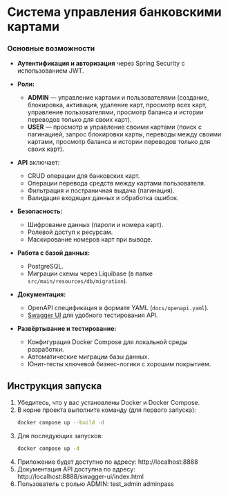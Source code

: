 # Система управления банковскими картами

### Основные возможности

- **Аутентификация и авторизация** через Spring Security с использованием JWT.
- **Роли:**
    - **ADMIN** — управление картами и пользователями (создание, блокировка, активация, удаление карт, просмотр всех карт, управление пользователями, просмотр баланса и истории переводов только для своих карт).
    - **USER** — просмотр и управление своими картами (поиск с пагинацией, запрос блокировки карты, переводы между своими картами, просмотр баланса и истории переводов только для своих карт).

- **API** включает:
    - CRUD операции для банковских карт.
    - Операции перевода средств между картами пользователя.
    - Фильтрация и постраничная выдача (пагинация).
    - Валидация входящих данных и обработка ошибок.

- **Безопасность:**
    - Шифрование данных (пароли и номера карт).
    - Ролевой доступ к ресурсам.
    - Маскирование номеров карт при выводе.

- **Работа с базой данных:**
    - PostgreSQL.
    - Миграции схемы через Liquibase (в папке `src/main/resources/db/migration`).

- **Документация:**
    - OpenAPI спецификация в формате YAML (`docs/openapi.yaml`).
    - [Swagger UI](http://localhost:8888/swagger-ui/index.html) для удобного тестирования API.

- **Развёртывание и тестирование:**
    - Конфигурация Docker Compose для локальной среды разработки.
    - Автоматические миграции базы данных.
    - Юнит-тесты ключевой бизнес-логики с хорошим покрытием.

## Инструкция запуска

1. Убедитесь, что у вас установлены Docker и Docker Compose.
2. В корне проекта выполните команду (для первого запуска):
   ```bash
   docker compose up --build -d
   ```
3. Для последующих запусков:
   ```bash
   docker compose up -d
   ```
4. Приложение будет доступно по адресу: http://localhost:8888
5. Документация API доступна по адресу: http://localhost:8888/swagger-ui/index.html
6. Пользователь с ролью ADMIN: test_admin   adminpass
